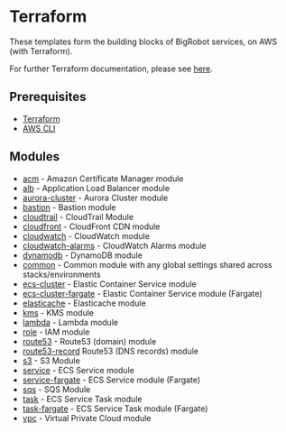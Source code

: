 # Terraform

These templates form the building blocks of BigRobot services, on AWS (with Terraform).

For further Terraform documentation, please see [here](https://developer.hashicorp.com/terraform/docs).

## Prerequisites

- [Terraform](https://developer.hashicorp.com/terraform/cli)
- [AWS CLI](https://aws.amazon.com/cli)

## Modules

- [acm] - Amazon Certificate Manager module
- [alb] - Application Load Balancer module
- [aurora-cluster] - Aurora Cluster module
- [bastion] - Bastion module
- [cloudtrail] - CloudTrail Module
- [cloudfront] - CloudFront CDN module
- [cloudwatch] - CloudWatch module
- [cloudwatch-alarms] - CloudWatch Alarms module
- [dynamodb] - DynamoDB module
- [common] - Common module with any global settings shared across stacks/environments
- [ecs-cluster] - Elastic Container Service module
- [ecs-cluster-fargate] - Elastic Container Service module (Fargate)
- [elasticache] - Elasticache module
- [kms] - KMS module
- [lambda] - Lambda module
- [role] - IAM module
- [route53] - Route53 (domain) module
- [route53-record] Route53 (DNS records) module
- [s3] - S3 Module
- [service] - ECS Service module
- [service-fargate] - ECS Service module (Fargate)
- [sqs] - SQS Module 
- [task] - ECS Service Task module
- [task-fargate] - ECS Service Task module (Fargate)
- [vpc] - Virtual Private Cloud module

[web]: <https://github.com/okina-robotto/terraform/tree/main/stacks/web>
[ecr]: <https://github.com/okina-robotto/terraform/tree/main/stacks/ecr>
[acm]: <https://github.com/okina-robotto/terraform/tree/main/modules/acm>
[alb]: <https://github.com/okina-robotto/terraform/tree/main/modules/alb>
[aurora-cluster]: <https://github.com/okina-robotto/terraform/tree/main/modules/aurora-cluster>
[bastion]: <https://github.com/okina-robotto/terraform/tree/main/modules/bastion>
[cloudtrail]: <https://github.com/okina-robotto/terraform/tree/main/modules/cloudtrail>
[cloudfront]: <https://github.com/okina-robotto/terraform/tree/main/modules/cloudfront>
[cloudwatch]: <https://github.com/okina-robotto/terraform/tree/main/modules/cloudwatch>
[cloudwatch-alarms]: <https://github.com/okina-robotto/terraform/tree/main/modules/cloudwatch-alarms>
[dynamodb]: <https://github.com/okina-robotto/terraform/tree/main/modules/dynamodb>
[common]: <https://github.com/okina-robotto/terraform/tree/main/modules/common>
[ecs-cluster]: <https://github.com/okina-robotto/terraform/tree/main/modules/ecs-cluster>
[ecs-cluster-fargate]: <https://github.com/okina-robotto/terraform/tree/main/modules/ecs-cluster-fargate>
[elasticache]: <https://github.com/okina-robotto/terraform/tree/main/modules/elasticache>
[kms]: <https://github.com/okina-robotto/terraform/tree/main/modules/kms>
[lambda]: <https://github.com/okina-robotto/terraform/tree/main/modules/lambda>
[role]: <https://github.com/okina-robotto/terraform/tree/main/modules/role>
[route53]: <https://github.com/okina-robotto/terraform/tree/main/modules/route53>
[route53-record]: <https://github.com/okina-robotto/terraform/tree/main/modules/route53-record>
[s3]: <https://github.com/okina-robotto/terraform/tree/main/modules/s3>
[service]: <https://github.com/okina-robotto/terraform/tree/main/modules/service>
[service-fargate]: <https://github.com/okina-robotto/terraform/tree/main/modules/service-fargate>
[sqs]: <https://github.com/okina-robotto/terraform/tree/main/modules/sqs>
[task]: <https://github.com/okina-robotto/terraform/tree/main/modules/task>
[task-fargate]: <https://github.com/okina-robotto/terraform/tree/main/modules/task-fargate>
[vpc]: <https://github.com/okina-robotto/terraform/tree/main/modules/vpc>
